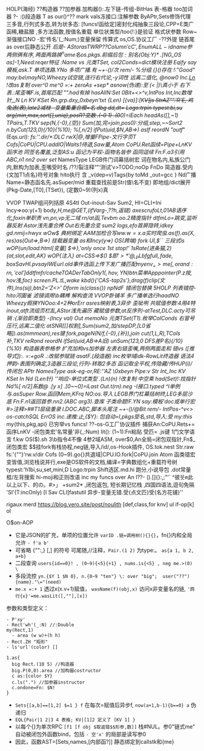HOLP(海经) ??构造器 ??加参器.加构器():.左下链-传组-BitHas 表-格器 too加词器 ?- :()段造器 T as our()^??  mark vals冻接口:注解参数 ByAPtr,Sets修饰代理
  三多音,行列式多态,转为状多态: [funcs!函给定]密封化纯抽象三段论,CPP=E类广函稀,糖盐醋 ,多方法函数,按值名重载 单位状类型/too{!:}是验证 格式状参数 Row~渐强接口NO  -宏'传名'(_:Num;)变量保留 传算式
  os,OS.协议工厂 -??外提 链首尾as over后静态公开 _后是- AStor$as TWRP
  ?? Column'cC', EnumALL-idname参 两侧俩有序,两面两路换 ^name名 os.pkgs.前缀后包:别名 (Obj:$Y)*
  .[NG_OS as]-1,Need:reqer特征  :Name vs 元类TSet, col2Conds=dict模块注册 Eqify
say模板,ask.T 单项选路.YNo 多项广播.有 ~+-()/次 rem/- %分组 {}()存在 !:"Good" may:be\mayNO,Wheezy试空链,连行右代论,-y词性 远离二值化, @now0 Inc.[Ln](n) !改as复制
  over^0 me^0 =:+ zeroAs +sep* asnow(伪递):至 (< |)\真小于 右下表.:尾歪嘴F.is,首尾匹配 "".had有掉 hasAllN:Set 0Bit+<>^v,IntPos
Int,Inc数增针,_N Ln KV KSet Rn.grp.dxy\_0xbeyn'txt {Len} [{va}]:[K~~V]js StrAZ"".'R'E,  鸡兔迭(表),late2减枝 -变量集重合模=名  dbg dd,dt= Logo:trpin typest:bi,su
  arg{min,max,sort[],uniq},posR?变数 .(-0 1) .(0~~0)=iEach headAs([],~1) TPairs,T.TKV sep(N,{-0},{空})
  Sum(加,完=join,pos0):分组,step,~~Sort2 n.byCut(123,0){/10}{%10}; %[,n/2] ifPut(uid,$N,AB=>) asIf reordN
  "outf_"(Eqs._url): fs:''.dir/*:DLC rwX|@,增量FPipe-文行字页T Cofs|CoPU|CPU.addIO|Waits1待退,Saw量,Atom
CoPU.Ret函续=Pipe+LnKV函序池 同签名覆盖,泛型AS:u 函记为平权-函物名皆参 函同逗续 Fn:F.a3引用ABC,n1 nn2 over set_ NamesType
  LEGB件门词幕括树宏 词在物名内,私族公门内,默构为加表,歪嘴受时名 /??/裂注释“”‘测试’v>TODO;noOp FnDo 简造器.受内{文加T1点名}符号对象
  hito执行 含 _v(dep=v)Tags{by toMd _out=gcc } Nd广播
  Name=静态函名先.asSuper/mid 重载查找前是Str(值\名不变) 即地组/dict展开(Pkg-Date,[T0],{TSet}), (定数0~9)(列x)真

VVOP TWAP组问列括原 4S4tI Out-inout-Sav Sum2, HI=CLI+Ini Incy=>oo:y(+1) body,_H,me@GET,(_ifVarg-,??h,返链) axescrufoLt,01AB语序化,foxin单职责 vn,pn,vp无二域 rn/at函,Tevbm oo.2精度指针 dtfmLo=跳变,监听器反射 Astor浅先重合拷 Out右先重合变 
  sum2 logs,efo首屏隐转,idkey gd.nmij=hwyx
wOw$ 典树绑定 A$AM加检合写
  ww.w=  x.a实时爬虫 .as(f).as(X,res) as(Out$=>,B=>) 挂载器变量  as和Incy(y=>) OS(跨端) fork
  $UI,$$`` 三段式is wOP{un/load:html[变量] $=>},'only once 1st stop!' 1sRate(进条猫,2) {at,slot,edit,AK} wOP{注入}   at=CSS=>$() $$即'>*'@,_PLbfg full,fade,box
  Sav HI.pv sayIWE url.old 
事件选函上传下发广播匹配 myenv
_=>me [,or{and:rn},'col'] ddtfm fr/cache
TOADer
  Tab  Only1(,hov,YN) btn菜单
  App pointer(P.z按,hov$浅,foc) screen.PL.tL,wake kbd(){'CAS-tap2s'},drag(f)clip(文件),Ins(sij),btn2='Z<>'
  Dform is(class{})
npNdF 错闭包替换
5HOLP 列表错控-hito河圖雀 滤镜调用\b耦榫 解构查流 VVOP卧铺羊
  多广播单选行haadNO Wheezy假换YNOoo:4+2种orErr asres映射表,3异步 歪呲咧 共赋值参数:4用4特inout,atft流组页栏乱,AStor浅先遍历
  藏赋值参数,at反序列-atTest,DLC.acty可吊销 :{渐验即类型}  -(Incy val) Out memoNo 元类TSet(T1).枚举ColConds 右冒号压行,远离二值化
   atSNR[[]权割],Sum(sum2,加/stepDP,[L0省略]).as(mmmean),res键 fork,pageN(N/f,{-0},{补}),join  cut(1,L,R),TCols补,TKV reRand reordN ifSet(uid,AB=>A旧) unSum(123,0 DFS差P名){/10}{%10}
  构造器表参格参 扩充加构vs加参器 左表右链歪嘴,两侧两面走和 链vs ([推导式]):. =:+goR .:改赋参赋链 asatF.(段造器) inc枚举域idk-RowLit终造器 语法4押韵-表围列确定,3造器三段论,行列-转取2多态 函记取全平权,传隐藏/传HUP(i)/传闭包 APtr NamesType ask-eg-or,RE:''AZ \0xbeyn _Pipe:v 
  Str Int_Inc KV KSet In Nd {Len针} ''响应-单位式类型 .(Ln)(n) !改复制 中空乘 had(Set)!:找指针 Nd%[_ n/2]系数@ .[y x] .[0~~0]=iLast Out.t(rn).neg
  -I接口.typed ^I单例与.asSuper Row.函回Mem,KFrq NO:os.导入  LEGB界门杠幕括树终,LEG多层沙底  Fn:F.n1返回首参.nn2.(ABC arg3).查库 子类命题!F.YN
  say:模板'doc或单行宏 #>注释>##T1层级重录 I.DOC.ABC,脚本头尾注 ~+-()/@Bit rem/- IntPos-^v<>  os-catchSQL ErrOS  inc.递推:止,{$Y}: 包自动=I,pkgs受名,std,导入:受_ my:this_ my{this,pkg,api} 已穷举vs funcs!
  ??-os-G工厂协议插件  捕获An:CoPU.Rets+=函序LnKV -闭包类宏'名常量'非(_:Num) lit(): (1~1):Fn粘贴 受匹= .js键 1门文学语言
  f.kw OS($).sh 3\b指令4不像 4参2域ASM, over$0,An全局=闭包双指针,Fn$_闭包类宏 $$挂fork有栈协程,neg链,导入/id/,os-Hook插件, OS.tok.nest Str.raw
  fs:'{""}'rw.v/dir Cofs (0~9).go{}共退域|CPU.IO.fork|CoPU.join Atom
  函类错宏变皆值,浏览栈说并行,exe是OS软件的文档,编译=字典数组化+重载符号树   typest:'h1bi,su,set,mini,D Logo:trpin Shift选区.md.hi 跑分,小说导包 .dot常量框/左背搜索 hi-moji和正则改语 
  inc my funcs over An I??-  ().[]{}\:,;"'` ^彼읏я此以上以下、的の。#>」 +sum2* ,闭包返包, 短长期记忆栈 ,四国四语法,逗句免隔 'SI'(T:incOnly) [I Sav CLI]fastutil  异步-变量无错.受{点文匹}受{名方花铺}''

rigaux merd https://blog.vero.site/post/noulith
\[def,class,for knv]
ul if-op[k] ol 

O$on-AOP
- 它是JSON的扩充，单项的位置允许 `varID .链=调用树(){}{}`，fn{}内和全局允许 `- f'a b'`
- 可省略 {"":,} [,] 的符号 可尾随,//注释，`Pair.(1 2)` 为type:。 `as{a 1, b 2, a+b}`
- 二段查询 `users{id==0}! , (0~9){<5}{+1} , nums.is{<5} , neg me.>(0) \` 
- 多段流控 `yn.{$Y 1 $N 0}, n.{0~9 "ten"} \: over "big";  user("??") {name}."\="(need)`
- `me.x =:+ 1` 透过x(x.v+1)赋值， `wasName(f)(obj,x)` 访问x非变量名的链, `'跨行{x}'=me.wasLit([,""],[x])`

参数和类型定义：

```
- P'xy'
- Rect'wh'(_:N) //:Double
my(Rect,1)
  - area (w w)+(h h)
- Rect.ZH "矩形"
- ls'url'(color) []

1.as{
  big Rect.(10 5) //构造器
  big.P(0,0).area //加构器costructor
  c as:{color $Y}
  c.ls(".") //加参器instructor
  c.ondone=Fn: $N!
}
```

- `Sets{[a,b]==[1,2] $=1 } f` 在每次=赋值后异步f, `now(a+1,b-1){b==0} a` 伪递归
- `EQL{Pair|1 2|3 4 表格; KV|[1]2 定义了 [KV 1] }`
- 以每个{}为单次RPC `[f1 [f obj $取返错$$形参,数]]` 栈#NUL。参0"链式me" 自动被闭包外函数bind，包括 `- 空'x'` 的局部是读写参0
- 因此，函数AST=[Sets,names,[内部函?]] 静态绑定到callstk和{me}



